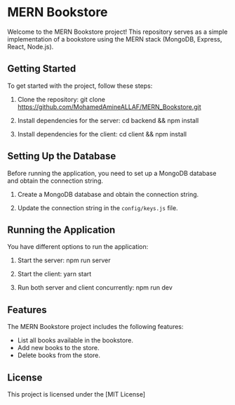 # MERN Bookstore

Welcome to the MERN Bookstore project! This repository serves as a simple implementation of a bookstore using the MERN stack (MongoDB, Express, React, Node.js).

## Getting Started

To get started with the project, follow these steps:

1. Clone the repository:
git clone https://github.com/MohamedAmineALLAF/MERN_Bookstore.git


2. Install dependencies for the server:
cd backend && npm install

3. Install dependencies for the client:
cd client && npm install

## Setting Up the Database

Before running the application, you need to set up a MongoDB database and obtain the connection string.

1. Create a MongoDB database and obtain the connection string.

2. Update the connection string in the `config/keys.js` file.

## Running the Application

You have different options to run the application:

1. Start the server:
   npm run server
   
2. Start the client:
   yarn start

3. Run both server and client concurrently:
   npm run dev

## Features

The MERN Bookstore project includes the following features:

- List all books available in the bookstore.
- Add new books to the store.
- Delete books from the store.

## License

This project is licensed under the [MIT License]
